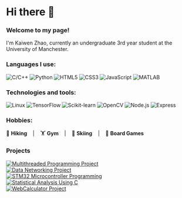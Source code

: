 # Hi there 👋 

### Welcome to my page!  
I'm Kaiwen Zhao, currently an undergraduate 3rd year student at the University of Manchester.

### Languages I use:
![C/C++](https://img.shields.io/badge/-C/C++-00599C?logo=c%2B%2B&logoColor=white)
![Python](https://img.shields.io/badge/-Python-3776AB?logo=python&logoColor=white)
![HTML5](https://img.shields.io/badge/-HTML5-E34F26?logo=html5&logoColor=white)
![CSS3](https://img.shields.io/badge/-CSS-1572B6?logo=css3&logoColor=white)
![JavaScript](https://img.shields.io/badge/-JavaScript-F7DF1E?logo=javascript&logoColor=black)
![MATLAB](https://img.shields.io/badge/-MATLAB-0076A8?logo=mathworks&logoColor=white)

### Technologies and tools:
![Linux](https://img.shields.io/badge/-Linux-FCC624?logo=linux&logoColor=black)
![TensorFlow](https://img.shields.io/badge/-TensorFlow-FF6F00?logo=tensorflow&logoColor=white)
![Scikit-learn](https://img.shields.io/badge/-Scikit--learn-F7931E?logo=scikit-learn&logoColor=white)
![OpenCV](https://img.shields.io/badge/-OpenCV-5C3EE8?logo=opencv&logoColor=white)
![Node.js](https://img.shields.io/badge/-Node.js-339933?logo=node.js&logoColor=white)
![Express](https://img.shields.io/badge/-Express-000?logo=express&logoColor=white)  

### Hobbies:
🥾 **Hiking** &nbsp;&nbsp; | &nbsp;&nbsp; 🏋️ **Gym** &nbsp;&nbsp; | &nbsp;&nbsp; 🎿 **Skiing** &nbsp;&nbsp; | &nbsp;&nbsp; 🎲 **Board Games**  

### Projects
<div align="left">
  <a href="https://github.com/ZKW0001/Multithreaded_Programming_Project">
    <img src="https://img.shields.io/badge/Click_for_details-Multithreaded_Programming_Project-%23373BCE?style=for-the-badge&logo=github&logoColor=white" alt="Multithreaded Programming Project">
  </a>
</div>
<div align="left">
  <a href="https://github.com/ZKW0001/Data_networking_project">
    <img src="https://img.shields.io/badge/Click_for_details-Data_Networking_Project-%23CE3B9A?style=for-the-badge&logo=github&logoColor=white" alt="Data Networking Project">
  </a>
</div>
<div align="left">
  <a href="https://github.com/ZKW0001/STM32_microcontroller_programming">
    <img src="https://img.shields.io/badge/Click_for_details-STM32_Microcontroller_Programming-%23CE9F3B?style=for-the-badge&logo=github&logoColor=white" alt="STM32 Microcontroller Programming">
  </a>
</div>
<div align="left">
  <a href="https://github.com/ZKW0001/Statistical_Analysis_Using_C_on_Engineering_Datasets">
    <img src="https://img.shields.io/badge/Click_for_details-Statistical_Analysis_Using_C-%233BCE6F?style=for-the-badge&logo=github&logoColor=white" alt="Statistical Analysis Using C">
  </a>
</div>
<div align="left">
  <a href="https://github.com/ZKW0001/WebCalculator_Project">
    <img src="https://img.shields.io/badge/Click_for_details-WebCalculator_Project-%236B3BCE?style=for-the-badge&logo=github&logoColor=white" alt="WebCalculator Project">
  </a>
</div>


<!-- ### Open source projects
⚡<a href="https://github.com/ZKW0001/yolov8_video_detection" target="_blank" style="vertical-align: middle;"><img src="https://img.shields.io/badge/Yolov8%20video%20detection%20project-pink?style=for-the-badge" /></a>

⚡<a href="https://github.com/ZKW0001/WebCalculator_project" target="_blank" style="vertical-align: middle;"><img src="https://img.shields.io/badge/WebCalculator_project-blue?style=for-the-badge" /></a>

⚡<a href="https://github.com/ZKW0001/quantum-circuit-notes" target="_blank" style="vertical-align: middle;"><img src="https://img.shields.io/badge/Quantum%20circuit%20study%20notes-green?style=for-the-badge" /></a>  -->




<!--
**ZKW0001/ZKW0001** is a ✨ _special_ ✨ repository because its `README.md` (this file) appears on your GitHub profile.

Here are some ideas to get you started:

- 🔭 I’m currently working on ...
- 🌱 I’m currently learning ...
- 👯 I’m looking to collaborate on ...
- 🤔 I’m looking for help with ...
- 💬 Ask me about ...
- 📫 How to reach me: ...
- 😄 Pronouns: ...
- ⚡ Fun fact: ...
-->
